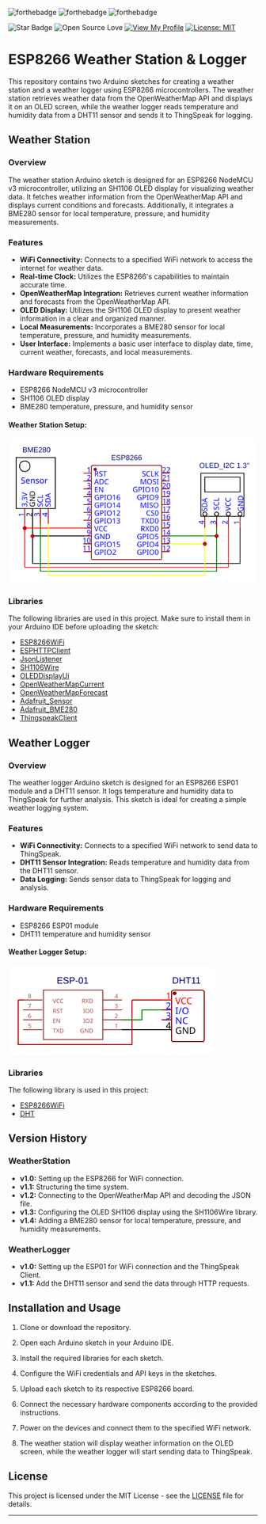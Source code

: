 ![forthebadge](https://forthebadge.com/images/badges/made-with-c.svg)
![forthebadge](https://forthebadge.com/images/badges/powered-by-black-magic.svg)
![forthebadge](https://forthebadge.com/images/badges/uh-oh-404-no-pages-or-badges.svg)

![Star Badge](https://img.shields.io/static/v1?label=%F0%9F%8C%9F&message=If%20Useful&style=style=flat&color=BC4E99)
![Open Source Love](https://badges.frapsoft.com/os/v1/open-source.svg?v=103)
[![View My Profile](https://img.shields.io/badge/View-My_Profile-green?logo=GitHub)](https://github.com/FrancaPh)
[![License: MIT](https://img.shields.io/badge/License-MIT-yellow.svg)](LICENSE)
# ESP8266 Weather Station & Logger

This repository contains two Arduino sketches for creating a weather station and a weather logger using ESP8266 microcontrollers. The weather station retrieves weather data from the OpenWeatherMap API and displays it on an OLED screen, while the weather logger reads temperature and humidity data from a DHT11 sensor and sends it to ThingSpeak for logging.

## Weather Station

### Overview

The weather station Arduino sketch is designed for an ESP8266 NodeMCU v3 microcontroller, utilizing an SH1106 OLED display for visualizing weather data. It fetches weather information from the OpenWeatherMap API and displays current conditions and forecasts. Additionally, it integrates a BME280 sensor for local temperature, pressure, and humidity measurements.

### Features

- **WiFi Connectivity:** Connects to a specified WiFi network to access the internet for weather data.
- **Real-time Clock:** Utilizes the ESP8266's capabilities to maintain accurate time.
- **OpenWeatherMap Integration:** Retrieves current weather information and forecasts from the OpenWeatherMap API.
- **OLED Display:** Utilizes the SH1106 OLED display to present weather information in a clear and organized manner.
- **Local Measurements:** Incorporates a BME280 sensor for local temperature, pressure, and humidity measurements.
- **User Interface:** Implements a basic user interface to display date, time, current weather, forecasts, and local measurements.

### Hardware Requirements

- ESP8266 NodeMCU v3 microcontroller
- SH1106 OLED display
- BME280 temperature, pressure, and humidity sensor

#### Weather Station Setup:
   ![Weather Station Setup](https://github.com/FrancaPh/esp8266-weather-station/blob/main/Schematics/WeatherStation.svg)

### Libraries

The following libraries are used in this project. Make sure to install them in your Arduino IDE before uploading the sketch:

- [ESP8266WiFi](https://github.com/esp8266/Arduino)
- [ESPHTTPClient](https://github.com/esp8266/Arduino/tree/master/libraries/ESP8266HTTPClient)
- [JsonListener](https://github.com/esp8266/Arduino/tree/master/libraries/ESP8266JSON)
- [SH1106Wire](https://github.com/ThingPulse/esp8266-oled-ssd1306)
- [OLEDDisplayUi](https://github.com/ThingPulse/esp8266-oled-ssd1306)
- [OpenWeatherMapCurrent](https://github.com/ThingPulse/esp8266-weather-station/tree/master)
- [OpenWeatherMapForecast](https://github.com/ThingPulse/esp8266-weather-station/tree/master)
- [Adafruit_Sensor](https://github.com/adafruit/Adafruit_Sensor)
- [Adafruit_BME280](https://github.com/adafruit/Adafruit_BME280)
- [ThingspeakClient](https://github.com/mathworks/thingspeak-arduino)

## Weather Logger

### Overview

The weather logger Arduino sketch is designed for an ESP8266 ESP01 module and a DHT11 sensor. It logs temperature and humidity data to ThingSpeak for further analysis. This sketch is ideal for creating a simple weather logging system.

### Features

- **WiFi Connectivity:** Connects to a specified WiFi network to send data to ThingSpeak.
- **DHT11 Sensor Integration:** Reads temperature and humidity data from the DHT11 sensor.
- **Data Logging:** Sends sensor data to ThingSpeak for logging and analysis.

### Hardware Requirements

- ESP8266 ESP01 module
- DHT11 temperature and humidity sensor

#### Weather Logger Setup:
   ![Weather Logger Setup](https://github.com/FrancaPh/esp8266-weather-station/blob/main/Schematics/WeatherLogger.svg)

### Libraries

The following library is used in this project:

- [ESP8266WiFi](https://github.com/esp8266/Arduino)
- [DHT](https://github.com/adafruit/DHT-sensor-library)

## Version History

### WeatherStation

- **v1.0:** Setting up the ESP8266 for WiFi connection.
- **v1.1:** Structuring the time system.
- **v1.2:** Connecting to the OpenWeatherMap API and decoding the JSON file.
- **v1.3:** Configuring the OLED SH1106 display using the SH1106Wire library.
- **v1.4:** Adding a BME280 sensor for local temperature, pressure, and humidity measurements.

### WeatherLogger

- **v1.0:** Setting up the ESP01 for WiFi connection and the ThingSpeak Client.
- **v1.1:** Add the DHT11 sensor and send the data through HTTP requests.


## Installation and Usage

1. Clone or download the repository.

2. Open each Arduino sketch in your Arduino IDE.

3. Install the required libraries for each sketch.

4. Configure the WiFi credentials and API keys in the sketches.

5. Upload each sketch to its respective ESP8266 board.

6. Connect the necessary hardware components according to the provided instructions.

7. Power on the devices and connect them to the specified WiFi network.

8. The weather station will display weather information on the OLED screen, while the weather logger will start sending data to ThingSpeak.

## License

This project is licensed under the MIT License - see the [LICENSE](LICENSE) file for details.

---
